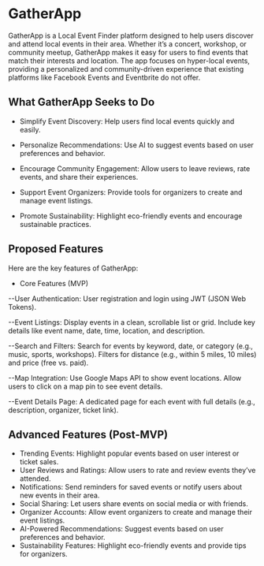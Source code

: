 # GatherApp

GatherApp is a Local Event Finder platform designed to help users discover and attend local events in their area. Whether it’s a concert, workshop, or community meetup, GatherApp makes it easy for users to find events that match their interests and location. The app focuses on hyper-local events, providing a personalized and community-driven experience that existing platforms like Facebook Events and Eventbrite do not offer.

What GatherApp Seeks to Do
---------------------------
- Simplify Event Discovery: Help users find local events quickly and easily.

- Personalize Recommendations: Use AI to suggest events based on user preferences and behavior.

- Encourage Community Engagement: Allow users to leave reviews, rate events, and share their experiences.

- Support Event Organizers: Provide tools for organizers to create and manage event listings.

- Promote Sustainability: Highlight eco-friendly events and encourage sustainable practices.


Proposed Features
--------------------
Here are the key features of GatherApp:

- Core Features (MVP)

--User Authentication:
User registration and login using JWT (JSON Web Tokens).

--Event Listings:
Display events in a clean, scrollable list or grid.
Include key details like event name, date, time, location, and description.

--Search and Filters:
Search for events by keyword, date, or category (e.g., music, sports, workshops).
Filters for distance (e.g., within 5 miles, 10 miles) and price (free vs. paid).

--Map Integration:
Use Google Maps API to show event locations.
Allow users to click on a map pin to see event details.

--Event Details Page:
A dedicated page for each event with full details (e.g., description, organizer, ticket link).

Advanced Features (Post-MVP)
----------------------------
- Trending Events: Highlight popular events based on user interest or ticket sales.
- User Reviews and Ratings: Allow users to rate and review events they’ve attended.
- Notifications: Send reminders for saved events or notify users about new events in their area.
- Social Sharing: Let users share events on social media or with friends.
- Organizer Accounts: Allow event organizers to create and manage their event listings.
- AI-Powered Recommendations: Suggest events based on user preferences and behavior.
- Sustainability Features: Highlight eco-friendly events and provide tips for organizers.
